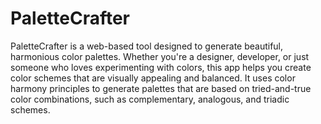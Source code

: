 # PaletteCrafter

PaletteCrafter is a web-based tool designed to generate beautiful, harmonious color palettes. Whether you're a designer, developer, or just someone who loves experimenting with colors, this app helps you create color schemes that are visually appealing and balanced. It uses color harmony principles to generate palettes that are based on tried-and-true color combinations, such as complementary, analogous, and triadic schemes.